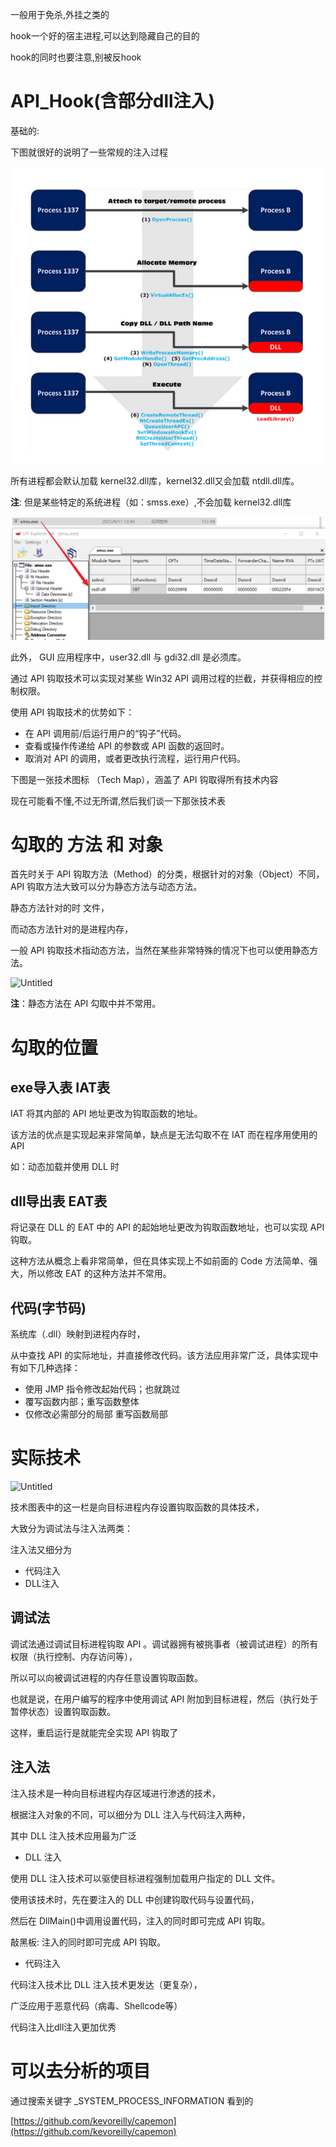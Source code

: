 一般用于免杀,外挂之类的

hook一个好的宿主进程,可以达到隐藏自己的目的

hook的同时也要注意,别被反hook



# API_Hook(含部分dll注入)

基础的:

下图就很好的说明了一些常规的注入过程

![image-20230911193844835](./img/image-20230911193844835.png)



所有进程都会默认加载 kernel32.dll库，kernel32.dll又会加载 ntdll.dll库。

**注**: 但是某些特定的系统进程（如：smss.exe）,不会加载 kernel32.dll库

![image-20230911194156992](./img/image-20230911194156992.png)



此外， GUI 应用程序中，user32.dll 与 gdi32.dll 是必须库。

通过 API 钩取技术可以实现对某些 Win32 API 调用过程的拦截，并获得相应的控制权限。

使用 API 钩取技术的优势如下：

- 在 API 调用前/后运行用户的“钩子”代码。
- 查看或操作传递给 API 的参数或 API 函数的返回时。
- 取消对 API 的调用，或者更改执行流程，运行用户代码。

下图是一张技术图标 （Tech Map），涵盖了 API 钩取得所有技术内容



现在可能看不懂,不过无所谓,然后我们谈一下那张技术表

# 勾取的 方法 和 对象

首先时关于 API 钩取方法（Method）的分类，根据针对的对象（Object）不同，API 钩取方法大致可以分为静态方法与动态方法。

静态方法针对的时 文件，

而动态方法针对的是进程内存，

一般 API 钩取技术指动态方法，当然在某些非常特殊的情况下也可以使用静态方法。

![Untitled](API_Hook(%E5%90%AB%E9%83%A8%E5%88%86dll%E6%B3%A8%E5%85%A5)%20b81a8d48fb314c46a57ebb6f5509a02f/Untitled%202.png)

**注**：静态方法在 API 勾取中并不常用。

# 勾取的位置

## exe导入表 IAT**表**

IAT 将其内部的 API 地址更改为钩取函数的地址。

该方法的优点是实现起来非常简单，缺点是无法勾取不在 IAT 而在程序用使用的 API

如：动态加载并使用 DLL 时 

## dll导出表 **EAT表**

将记录在 DLL 的 EAT 中的 API 的起始地址更改为钩取函数地址，也可以实现 API 钩取。

这种方法从概念上看非常简单，但在具体实现上不如前面的 Code 方法简单、强大，所以修改 EAT 的这种方法并不常用。

## 代码(字节码)

系统库（.dll）映射到进程内存时，

从中查找 API 的实际地址，并直接修改代码。该方法应用非常广泛，具体实现中有如下几种选择：

- 使用 JMP 指令修改起始代码；也就跳过
- 覆写函数内部；重写函数整体
- 仅修改必需部分的局部 重写函数局部

# 实际技术

![Untitled](API_Hook(%E5%90%AB%E9%83%A8%E5%88%86dll%E6%B3%A8%E5%85%A5)%20b81a8d48fb314c46a57ebb6f5509a02f/Untitled%203.png)

技术图表中的这一栏是向目标进程内存设置钩取函数的具体技术，

大致分为调试法与注入法两类：

注入法又细分为

- 代码注入
- DLL注入

## 调试法

调试法通过调试目标进程钩取 API 。调试器拥有被挑事者（被调试进程）的所有权限（执行控制、内存访问等），

所以可以向被调试进程的内存任意设置钩取函数。

也就是说，在用户编写的程序中使用调试 API 附加到目标进程，然后（执行处于暂停状态）设置钩取函数。

这样，重启运行是就能完全实现 API 钩取了

## 注入法

注入技术是一种向目标进程内存区域进行渗透的技术，

根据注入对象的不同，可以细分为 DLL 注入与代码注入两种，

其中 DLL 注入技术应用最为广泛

- DLL 注入

使用 DLL 注入技术可以驱使目标进程强制加载用户指定的 DLL 文件。

使用该技术时，先在要注入的 DLL 中创建钩取代码与设置代码，

然后在 DllMain()中调用设置代码，注入的同时即可完成 API 钩取。

敲黑板: 注入的同时即可完成 API 钩取。

- 代码注入

代码注入技术比 DLL 注入技术更发达（更复杂），

广泛应用于恶意代码（病毒、Shellcode等）

代码注入比dll注入更加优秀

# 可以去分析的项目

通过搜索关键字 _SYSTEM_PROCESS_INFORMATION 看到的

[https://github.com/kevoreilly/capemon](https://github.com/kevoreilly/capemon)